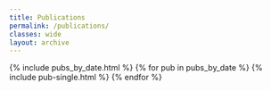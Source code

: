 ```yaml
---
title: Publications
permalink: /publications/
classes: wide
layout: archive
---
```


{% include pubs_by_date.html %}
{% for pub in pubs_by_date %}
    {% include pub-single.html %}
{% endfor %}